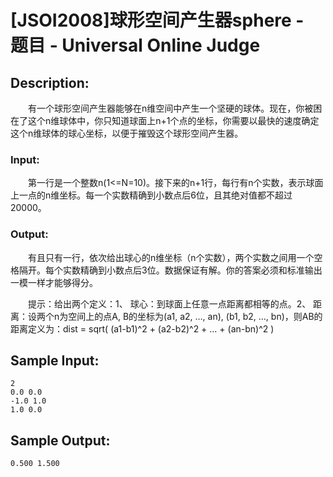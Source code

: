 # [JSOI2008]球形空间产生器sphere - 题目 - Universal Online Judge

## Description: 

　　有一个球形空间产生器能够在n维空间中产生一个坚硬的球体。现在，你被困在了这个n维球体中，你只知道球面上n+1个点的坐标，你需要以最快的速度确定这个n维球体的球心坐标，以便于摧毁这个球形空间产生器。

### Input: 

　　第一行是一个整数n(1<=N=10)。接下来的n+1行，每行有n个实数，表示球面上一点的n维坐标。每一个实数精确到小数点后6位，且其绝对值都不超过20000。

### Output: 

　　有且只有一行，依次给出球心的n维坐标（n个实数），两个实数之间用一个空格隔开。每个实数精确到小数点后3位。数据保证有解。你的答案必须和标准输出一模一样才能够得分。

　　提示：给出两个定义：1、 球心：到球面上任意一点距离都相等的点。2、 距离：设两个n为空间上的点A, B的坐标为(a1, a2, …, an), (b1, b2, …, bn)，则AB的距离定义为：dist = sqrt( (a1-b1)^2 + (a2-b2)^2 + … + (an-bn)^2 )


## Sample Input: 
```
2
0.0 0.0
-1.0 1.0
1.0 0.0
```

## Sample Output: 
```
0.500 1.500
```

